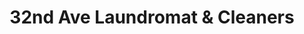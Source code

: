 ---
title: "32nd Ave Laundromat & Cleaners"
url: /denver/32nd-ave-laundromat-and-cleaners/
shop: laundry
---